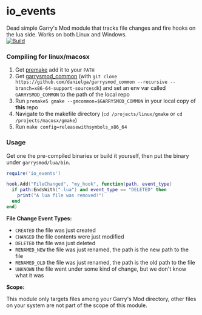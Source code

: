 # io_events
Dead simple Garry's Mod module that tracks file changes and fire hooks on the lua side. Works on both Linux and Windows.  
[![Build](https://github.com/Be1zebub/gm_io_events/actions/workflows/c-cpp.yml/badge.svg?event=push)](https://github.com/Be1zebub/gm_io_events/actions/workflows/c-cpp.yml)

### Compiling for linux/macosx
1) Get [premake](https://github.com/premake/premake-core/releases/download/v5.0.0-alpha14/premake-5.0.0-alpha14-linux.tar.gz) add it to your `PATH`
2) Get [garrysmod_common](https://github.com/danielga/garrysmod_common) (with `git clone https://github.com/danielga/garrysmod_common --recursive --branch=x86-64-support-sourcesdk`) and set an env var called `GARRYSMOD_COMMON` to the path of the local repo
3) Run `premake5 gmake --gmcommon=$GARRYSMOD_COMMON` in your local copy of **this** repo
4) Navigate to the makefile directory (`cd /projects/linux/gmake` or `cd /projects/macosx/gmake`)
5) Run `make config=releasewithsymbols_x86_64`

### Usage
Get one the pre-compiled binaries or build it yourself, then put the binary under `garrysmod/lua/bin`.

```lua
require('io_events')

hook.Add("FileChanged", "my_hook", function(path, event_type)
  if path:EndsWith(".lua") and event_type == "DELETED" then
    print("A lua file was removed!")
  end
end)
```

**File Change Event Types:**
- `CREATED` the file was just created
- `CHANGED` the file contents were just modified
- `DELETED` the file was just deleted
- `RENAMED_NEW` the file was just renamed, the path is the new path to the file
- `RENAMED_OLD` the file was just renamed, the path is the old path to the file
- `UNKNOWN` the file went under some kind of change, but we don't know what it was

**Scope:**

This module only targets files among your Garry's Mod directory, other files on your system are not part of the scope of this module.
